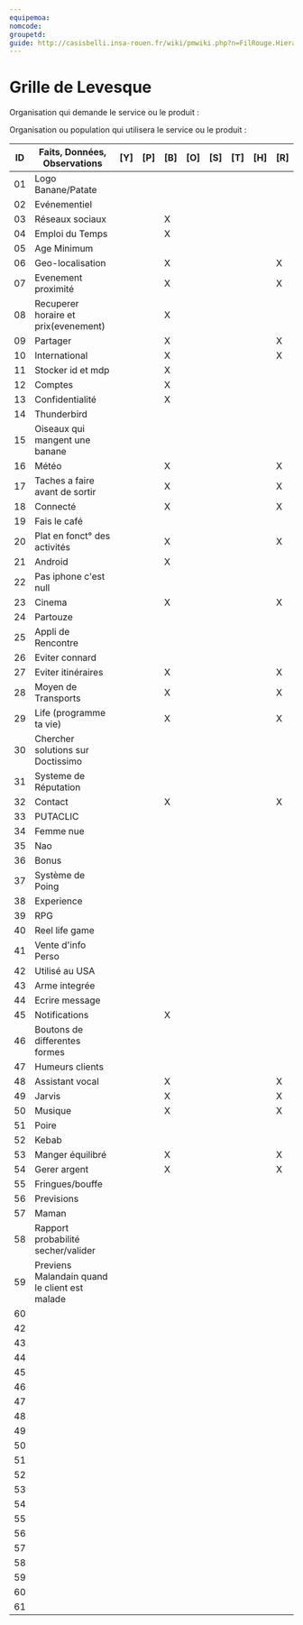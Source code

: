 ```yaml
---
equipemoa: 
nomcode: 
groupetd: 
guide: http://casisbelli.insa-rouen.fr/wiki/pmwiki.php?n=FilRouge.HierachiserBesoins
---
```


# Grille de Levesque

Organisation qui demande le service ou le produit : 

Organisation ou population qui utilisera le service ou le produit : 

| ID | Faits, Données, Observations | [Y] | [P] | [B] | [O] | [S] | [T] | [H] | [R] |
|----|------------------------------|----------|----------|--------|-------------|----------|----------|-----------|------------|
| 01 |Logo Banane/Patate            |          |          |        |             |          |          |           |            |
| 02 |Evénementiel                  |          |          |        |             |          |          |           |            |
| 03 |Réseaux sociaux               |          |          |X       |             |          |          |           |            |
| 04 |Emploi du Temps               |          |          |X       |             |          |          |           |            |
| 05 |Age Minimum                   |          |          |        |             |          |          |           |            |
| 06 |Geo-localisation              |          |          |X       |             |          |          |           |X           |
| 07 |Evenement proximité           |          |          |X       |             |          |          |           |X           |
| 08 |Recuperer horaire et prix(evenement)|          |           |X       |             |          |          |           |            |
| 09 |Partager                      |          |          |X       |             |          |          |           |X           |
| 10 |International                 |          |          |X       |             |          |          |           |X           |
| 11 |Stocker id et mdp             |          |          |X       |             |          |          |           |            |
| 12 |Comptes                       |          |          |X       |             |          |          |           |            |
| 13 |Confidentialité               |          |          |X       |             |          |          |           |            |
| 14 |Thunderbird                   |          |          |        |             |          |          |           |            |
| 15 |Oiseaux qui mangent une banane|          |          |        |             |          |          |           |            |
| 16 |Météo                         |          |          |X       |             |          |          |           |X           |
| 17 |Taches a faire avant de sortir|          |          |X       |             |          |          |           |X           |
| 18 |Connecté                      |          |          |X       |             |          |          |           |X           |
| 19 |Fais le café                  |          |          |        |             |          |          |           |            |
| 20 |Plat en fonct° des activités  |          |          |X       |             |          |          |           |X           |
| 21 |Android                       |          |          |X       |             |          |          |           |            |
| 22 |Pas iphone c'est null         |          |          |        |             |          |          |           |            |
| 23 |Cinema                        |          |          |X       |             |          |          |           |X           |
| 24 |Partouze                      |          |          |        |             |          |          |           |            |
| 25 |Appli de Rencontre            |          |          |        |             |          |          |           |            |
| 26 |Eviter connard                |          |          |        |             |          |          |           |            |
| 27 |Eviter itinéraires            |          |          |X       |             |          |          |           |X           |
| 28 |Moyen de Transports           |          |          |X       |             |          |          |           |X           |
| 29 |Life (programme ta vie)       |          |          |X       |             |          |          |           |X           |
| 30 |Chercher solutions sur Doctissimo|          |          |        |             |          |          |           |            |
| 31 |Systeme de Réputation         |          |          |        |             |          |          |           |            |
| 32 |Contact                       |          |          |X       |             |          |          |           |X           |
| 33 |PUTACLIC                      |          |          |        |             |          |          |           |            |
| 34 |Femme nue                     |          |          |        |             |          |          |           |            |
| 35 |Nao                           |          |          |        |             |          |          |           |            |
| 36 |Bonus                         |          |          |        |             |          |          |           |            |
| 37 |Système de Poing              |          |          |        |             |          |          |           |            |
| 38 |Experience                    |          |          |        |             |          |          |           |            |
| 39 |RPG                           |          |          |        |             |          |          |           |            |
| 40 |Reel life game                |          |          |        |             |          |          |           |            |
| 41 |Vente d'info Perso            |          |          |        |             |          |          |           |            |
| 42 |Utilisé au USA                |          |          |        |             |          |          |           |            |
| 43 |Arme integrée                 |          |          |        |             |          |          |           |            |
| 44 |Ecrire message                |          |          |        |             |          |          |           |            |
| 45 |Notifications                 |          |          |X       |             |          |          |           |            |
| 46 |Boutons de differentes formes |          |          |        |             |          |          |           |            |
| 47 |Humeurs clients               |          |          |        |             |          |          |           |            |
| 48 |Assistant vocal               |          |          |X       |             |          |          |           |X           |
| 49 |Jarvis                        |          |          |X       |             |          |          |           |X           |
| 50 |Musique                       |          |          |X       |             |          |          |           |X           |
| 51 |Poire                         |          |          |        |             |          |          |           |            |
| 52 |Kebab                         |          |          |        |             |          |          |           |            |
| 53 |Manger équilibré              |          |          |X       |             |          |          |           |X           |
| 54 |Gerer argent                  |          |          |X       |             |          |          |           |X           |
| 55 |Fringues/bouffe               |          |          |        |             |          |          |           |            |
| 56 |Previsions                    |          |          |        |             |          |          |           |            |
| 57 |Maman                         |          |          |        |             |          |          |           |            |
| 58 |Rapport probabilité secher/valider|          |          |        |             |          |          |           |            |
| 59 |Previens Malandain quand le client est malade|          |          |        |             |          |          |           |            |
| 60 |                              |          |          |        |             |          |          |           |            |
| 42 |                              |          |          |        |             |          |          |           |            |
| 43 |                              |          |          |        |             |          |          |           |            |
| 44 |                              |          |          |        |             |          |          |           |            |
| 45 |                              |          |          |        |             |          |          |           |            |
| 46 |                              |          |          |        |             |          |          |           |            |
| 47 |                              |          |          |        |             |          |          |           |            |
| 48 |                              |          |          |        |             |          |          |           |            |
| 49 |                              |          |          |        |             |          |          |           |            |
| 50 |                              |          |          |        |             |          |          |           |            |
| 51 |                              |          |          |        |             |          |          |           |            |
| 52 |                              |          |          |        |             |          |          |           |            |
| 53 |                              |          |          |        |             |          |          |           |            |
| 54 |                              |          |          |        |             |          |          |           |            |
| 55 |                              |          |          |        |             |          |          |           |            |
| 56 |                              |          |          |        |             |          |          |           |            |
| 57 |                              |          |          |        |             |          |          |           |            |
| 58 |                              |          |          |        |             |          |          |           |            |
| 59 |                              |          |          |        |             |          |          |           |            |
| 60 |                              |          |          |        |             |          |          |           |            |
| 61 |                              |          |          |        |             |          |          |           |            |

